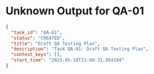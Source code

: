 # Unknown Output for QA-01

```json
{
  "task_id": "QA-01",
  "status": "CREATED",
  "title": "Draft QA Testing Plan",
  "description": "Task QA-01: Draft QA Testing Plan",
  "context_keys": [],
  "start_time": "2025-05-18T21:00:31.954104"
}
```